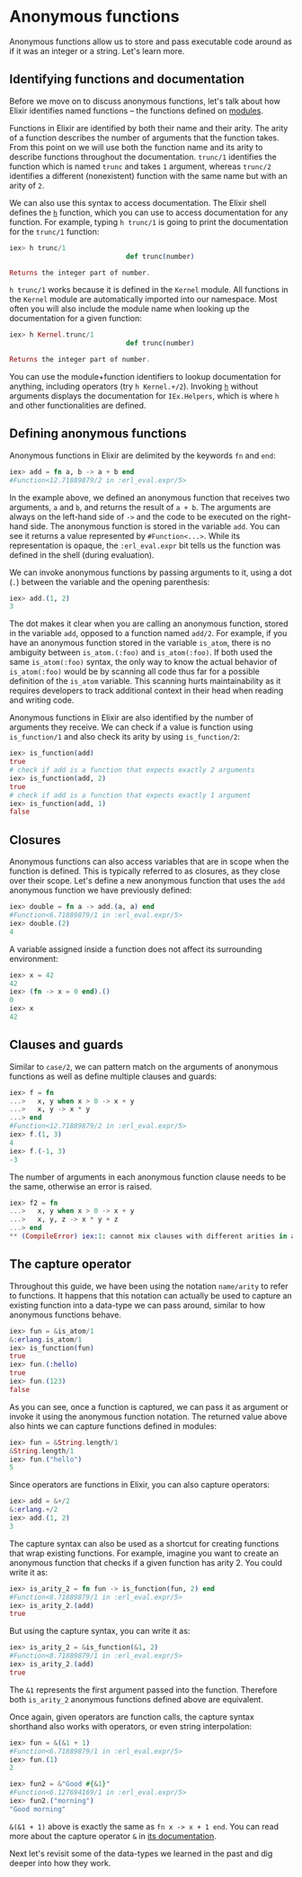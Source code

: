 <!--
  SPDX-License-Identifier: Apache-2.0
  SPDX-FileCopyrightText: 2021 The Elixir Team
-->

# Anonymous functions

Anonymous functions allow us to store and pass executable code around as if it was an integer or a string. Let's learn more.

## Identifying functions and documentation

Before we move on to discuss anonymous functions, let's talk about how Elixir identifies named functions – the functions defined on [modules](modules-and-functions.md).

Functions in Elixir are identified by both their name and their arity. The arity of a function describes the number of arguments that the function takes. From this point on we will use both the function name and its arity to describe functions throughout the documentation. `trunc/1` identifies the function which is named `trunc` and takes `1` argument, whereas `trunc/2` identifies a different (nonexistent) function with the same name but with an arity of `2`.

We can also use this syntax to access documentation. The Elixir shell defines the [`h`](`IEx.Helpers.h/1`) function, which you can use to access documentation for any function. For example, typing `h trunc/1` is going to print the documentation for the `trunc/1` function:

```elixir
iex> h trunc/1
                             def trunc(number)

Returns the integer part of number.
```

`h trunc/1` works because it is defined in the `Kernel` module. All functions in the `Kernel` module are automatically imported into our namespace. Most often you will also include the module name when looking up the documentation for a given function:

```elixir
iex> h Kernel.trunc/1
                             def trunc(number)

Returns the integer part of number.
```

You can use the module+function identifiers to lookup documentation for anything, including operators (try `h Kernel.+/2`). Invoking [`h`](`IEx.Helpers.h/1`) without arguments displays the documentation for `IEx.Helpers`, which is where `h` and other functionalities are defined.

## Defining anonymous functions

Anonymous functions in Elixir are delimited by the keywords `fn` and `end`:

```elixir
iex> add = fn a, b -> a + b end
#Function<12.71889879/2 in :erl_eval.expr/5>
```

In the example above, we defined an anonymous function that receives two arguments, `a` and `b`, and returns the result of `a + b`. The arguments are always on the left-hand side of `->` and the code to be executed on the right-hand side. The anonymous function is stored in the variable `add`. You can see it returns a value represented by `#Function<...>`. While its representation is opaque, the `:erl_eval.expr` bit tells us the function was defined in the shell (during evaluation).

We can invoke anonymous functions by passing arguments to it, using a dot (`.`) between the variable and the opening parenthesis:

```elixir
iex> add.(1, 2)
3
```

The dot makes it clear when you are calling an anonymous function, stored in the variable `add`, opposed to a function named `add/2`. For example, if you have an anonymous function stored in the variable `is_atom`, there is no ambiguity between `is_atom.(:foo)` and `is_atom(:foo)`. If both used the same `is_atom(:foo)` syntax, the only way to know the actual behavior of `is_atom(:foo)` would be by scanning all code thus far for a possible definition of the `is_atom` variable. This scanning hurts maintainability as it requires developers to track additional context in their head when reading and writing code.

Anonymous functions in Elixir are also identified by the number of arguments they receive. We can check if a value is function using `is_function/1` and also check its arity by using `is_function/2`:

```elixir
iex> is_function(add)
true
# check if add is a function that expects exactly 2 arguments
iex> is_function(add, 2)
true
# check if add is a function that expects exactly 1 argument
iex> is_function(add, 1)
false
```

## Closures

Anonymous functions can also access variables that are in scope when the function is defined. This is typically referred to as closures, as they close over their scope. Let's define a new anonymous function that uses the `add` anonymous function we have previously defined:

```elixir
iex> double = fn a -> add.(a, a) end
#Function<6.71889879/1 in :erl_eval.expr/5>
iex> double.(2)
4
```

A variable assigned inside a function does not affect its surrounding environment:

```elixir
iex> x = 42
42
iex> (fn -> x = 0 end).()
0
iex> x
42
```

## Clauses and guards

Similar to `case/2`, we can pattern match on the arguments of anonymous functions as well as define multiple clauses and guards:

```elixir
iex> f = fn
...>   x, y when x > 0 -> x + y
...>   x, y -> x * y
...> end
#Function<12.71889879/2 in :erl_eval.expr/5>
iex> f.(1, 3)
4
iex> f.(-1, 3)
-3
```

The number of arguments in each anonymous function clause needs to be the same, otherwise an error is raised.

```elixir
iex> f2 = fn
...>   x, y when x > 0 -> x + y
...>   x, y, z -> x * y + z
...> end
** (CompileError) iex:1: cannot mix clauses with different arities in anonymous functions
```

## The capture operator

Throughout this guide, we have been using the notation `name/arity` to refer to functions. It happens that this notation can actually be used to capture an existing function into a data-type we can pass around, similar to how anonymous functions behave.

```elixir
iex> fun = &is_atom/1
&:erlang.is_atom/1
iex> is_function(fun)
true
iex> fun.(:hello)
true
iex> fun.(123)
false
```

As you can see, once a function is captured, we can pass it as argument or invoke it using the anonymous function notation. The returned value above also hints we can capture functions defined in modules:

```elixir
iex> fun = &String.length/1
&String.length/1
iex> fun.("hello")
5
```

Since operators are functions in Elixir, you can also capture operators:

```elixir
iex> add = &+/2
&:erlang.+/2
iex> add.(1, 2)
3
```

The capture syntax can also be used as a shortcut for creating functions that wrap existing functions. For example, imagine you want to create an anonymous function that checks if a given function has arity 2. You could write it as:

```elixir
iex> is_arity_2 = fn fun -> is_function(fun, 2) end
#Function<8.71889879/1 in :erl_eval.expr/5>
iex> is_arity_2.(add)
true
```

But using the capture syntax, you can write it as:

```elixir
iex> is_arity_2 = &is_function(&1, 2)
#Function<8.71889879/1 in :erl_eval.expr/5>
iex> is_arity_2.(add)
true
```

The `&1` represents the first argument passed into the function. Therefore both `is_arity_2` anonymous functions defined above are equivalent.

Once again, given operators are function calls, the capture syntax shorthand also works with operators, or even string interpolation:

```elixir
iex> fun = &(&1 + 1)
#Function<6.71889879/1 in :erl_eval.expr/5>
iex> fun.(1)
2

iex> fun2 = &"Good #{&1}"
#Function<6.127694169/1 in :erl_eval.expr/5>
iex> fun2.("morning")
"Good morning"
```

`&(&1 + 1)` above is exactly the same as `fn x -> x + 1 end`. You can read more about the capture operator `&` in [its documentation](`&/1`).

Next let's revisit some of the data-types we learned in the past and dig deeper into how they work.
